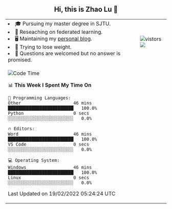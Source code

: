 <h2 align="center"> Hi, this is Zhao Lu 👋</h2>

<table style="overflow:hidden;">
    <tr> 
        <td>
            <li>🎓 Pursuing my master degree in SJTU.</li>
            <li>🌱 Reseaching on federated learning.</li>
            <li>🖥️ Maintaining my <a href="https://ifarewell.xyz">personal blog</a>.</li>
            <li>💪 Trying to lose weight.</li>
            <li>💬 Questions are welcomed but no answer is promised.</li> 
        </td>
        <td>
            <img src="https://visitor-badge.glitch.me/badge?page_id=ifarewell" alt="vistors" />
        <br>
          <img src="https://github-readme-stats.vercel.app/api?username=ifarewell&theme=graywhite&hide=prs,contribs&show_icons=true&hide_border=true&icon_color=CE1D2D&text_color=718096&bg_color=ffffff&hide_title=true" />
        </td>
    </tr>
    <tr>
        <td colspan="2">
            
<!--START_SECTION:waka-->
![Code Time](http://img.shields.io/badge/Code%20Time-96%20hrs%208%20mins-blue)

📊 **This Week I Spent My Time On** 

```text
💬 Programming Languages: 
Other                    46 mins             █████████████████████████   100.0% 
Python                   0 secs              ░░░░░░░░░░░░░░░░░░░░░░░░░   0.0%

🔥 Editors: 
Word                     46 mins             █████████████████████████   100.0% 
VS Code                  0 secs              ░░░░░░░░░░░░░░░░░░░░░░░░░   0.0%

💻 Operating System: 
Windows                  46 mins             █████████████████████████   100.0% 
Linux                    0 secs              ░░░░░░░░░░░░░░░░░░░░░░░░░   0.0%

```


 Last Updated on 19/02/2022 05:24:24 UTC
<!--END_SECTION:waka-->
            
</td></tr>
</table>

